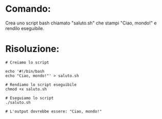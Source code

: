 # Comando:
Crea uno script bash chiamato "saluto.sh" che stampi "Ciao, mondo!" e rendilo eseguibile.


# Risoluzione:
    # Creiamo lo script
    
    echo '#!/bin/bash
    echo "Ciao, mondo!"' > saluto.sh

    # Rendiamo lo script eseguibile
    chmod +x saluto.sh

    # Eseguiamo lo script
    ./saluto.sh

    # L'output dovrebbe essere: "Ciao, mondo!"